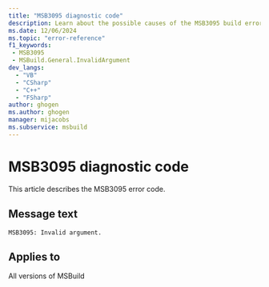 ```yaml
---
title: "MSB3095 diagnostic code"
description: Learn about the possible causes of the MSB3095 build error, and get troubleshooting tips.
ms.date: 12/06/2024
ms.topic: "error-reference"
f1_keywords:
 - MSB3095
 - MSBuild.General.InvalidArgument
dev_langs:
  - "VB"
  - "CSharp"
  - "C++"
  - "FSharp"
author: ghogen
ms.author: ghogen
manager: mijacobs
ms.subservice: msbuild
---
```


# MSB3095 diagnostic code

<!-- :::ErrorDefinitionDescription::: -->
<!-- :::editable-content name="introDescription"::: -->
This article describes the MSB3095 error code.
<!-- :::editable-content-end::: -->

## Message text

`MSB3095: Invalid argument.`

<!-- :::editable-content name="postOutputDescription"::: -->
<!--
{StrBegin="MSB3095: "}
-->
<!-- :::editable-content-end::: -->
<!-- :::ErrorDefinitionDescription-end::: -->

## Applies to

All versions of MSBuild
